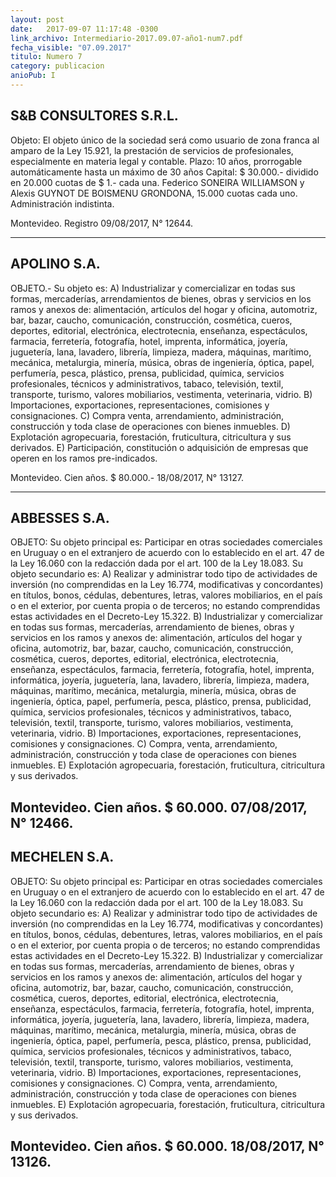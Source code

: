 ```yaml
---
layout: post
date:   2017-09-07 11:17:48 -0300
link_archivo: Intermediario-2017.09.07-año1-num7.pdf
fecha_visible: "07.09.2017"
titulo: Numero 7
category: publicacion
anioPub: I
---
```


## S&B CONSULTORES S.R.L.

Objeto: El objeto único de la sociedad será como usuario de zona franca al amparo de la Ley 15.921, la prestación de servicios de profesionales, especialmente en materia legal y contable.
Plazo: 10 años, prorrogable automáticamente hasta un máximo de 30 años
Capital: $ 30.000.- dividido en 20.000 cuotas de $ 1.- cada una.
Federico SONEIRA WILLIAMSON y Alexis GUYNOT DE BOISMENU GRONDONA, 15.000 cuotas cada uno.
Administración indistinta.

Montevideo.
Registro 09/08/2017, N° 12644.

---

## APOLINO S.A.

OBJETO.- Su objeto es: A) Industrializar y comercializar en todas sus formas, mercaderías, arrendamientos de bienes, obras y servicios en los ramos y anexos de: alimentación, artículos del hogar y oficina, automotriz, bar, bazar, caucho, comunicación, construcción, cosmética, cueros, deportes, editorial, electrónica, electrotecnia, enseñanza, espectáculos, farmacia, ferretería, fotografía, hotel, imprenta, informática, joyería, juguetería, lana, lavadero, librería, limpieza, madera, máquinas, marítimo, mecánica, metalurgia, minería, música, obras de ingeniería, óptica, papel, perfumería, pesca, plástico, prensa, publicidad, química, servicios profesionales, técnicos y administrativos, tabaco, televisión, textil, transporte, turismo, valores mobiliarios, vestimenta, veterinaria, vidrio. B) Importaciones, exportaciones, representaciones, comisiones y consignaciones. C) Compra venta, arrendamiento, administración, construcción y toda clase de operaciones con bienes inmuebles. D) Explotación agropecuaria, forestación, fruticultura, citricultura y sus derivados. E) Participación, constitución o adquisición de empresas que operen en los ramos pre-indicados.

Montevideo. Cien años. $ 80.000.-
18/08/2017, N° 13127.

---

## ABBESSES S.A.

OBJETO: Su objeto principal es: Participar en otras sociedades comerciales en Uruguay o en el extranjero de acuerdo con lo establecido en el art. 47 de la Ley 16.060 con la redacción dada por el art. 100 de la Ley 18.083. Su objeto secundario es: A) Realizar y administrar todo tipo de actividades de inversión (no comprendidas en la Ley 16.774, modificativas y concordantes) en títulos, bonos, cédulas, debentures, letras, valores mobiliarios, en el país o en el exterior, por cuenta propia o de terceros; no estando comprendidas estas actividades en el Decreto-Ley 15.322. B) Industrializar y comercializar en todas sus formas, mercaderías, arrendamiento de bienes, obras y servicios en los ramos y anexos de: alimentación, artículos del hogar y oficina, automotriz, bar, bazar, caucho, comunicación, construcción, cosmética, cueros, deportes, editorial, electrónica, electrotecnia, enseñanza, espectáculos, farmacia, ferretería, fotografía, hotel, imprenta, informática, joyería, juguetería, lana, lavadero, librería, limpieza, madera, máquinas, marítimo, mecánica, metalurgia, minería, música, obras de ingeniería, óptica, papel, perfumería, pesca, plástico, prensa, publicidad, química, servicios profesionales, técnicos y administrativos, tabaco, televisión, textil, transporte, turismo, valores mobiliarios, vestimenta, veterinaria, vidrio. B) Importaciones, exportaciones, representaciones, comisiones y consignaciones. C) Compra, venta, arrendamiento, administración, construcción y toda clase de operaciones  con bienes inmuebles. E) Explotación agropecuaria, forestación, fruticultura, citricultura y sus derivados.

Montevideo. Cien años. $ 60.000.
07/08/2017, N° 12466.
 
---

## MECHELEN S.A.

OBJETO: Su objeto principal es: Participar en otras sociedades comerciales en Uruguay o en el extranjero de acuerdo con lo establecido en el art. 47 de la Ley 16.060 con la redacción dada por el art. 100 de la Ley 18.083. Su objeto secundario es: A) Realizar y administrar todo tipo de actividades de inversión (no comprendidas en la Ley 16.774, modificativas y concordantes) en títulos, bonos, cédulas, debentures, letras, valores mobiliarios, en el país o en el exterior, por cuenta propia o de terceros; no estando comprendidas estas actividades en el Decreto-Ley 15.322. B) Industrializar y comercializar en todas sus formas, mercaderías, arrendamiento de bienes, obras y servicios en los ramos y anexos de: alimentación, artículos del hogar y oficina, automotriz, bar, bazar, caucho, comunicación, construcción, cosmética, cueros, deportes, editorial, electrónica, electrotecnia, enseñanza, espectáculos, farmacia, ferretería, fotografía, hotel, imprenta, informática, joyería, juguetería, lana, lavadero, librería, limpieza, madera, máquinas, marítimo, mecánica, metalurgia, minería, música, obras de ingeniería, óptica, papel, perfumería, pesca, plástico, prensa, publicidad, química, servicios profesionales, técnicos y administrativos, tabaco, televisión, textil, transporte, turismo, valores mobiliarios, vestimenta, veterinaria, vidrio. B) Importaciones, exportaciones, representaciones, comisiones y consignaciones. C) Compra, venta, arrendamiento, administración, construcción y toda clase de operaciones  con bienes inmuebles. E) Explotación agropecuaria, forestación, fruticultura, citricultura y sus derivados.

Montevideo. Cien años. $ 60.000.
18/08/2017, N° 13126.
 
---
